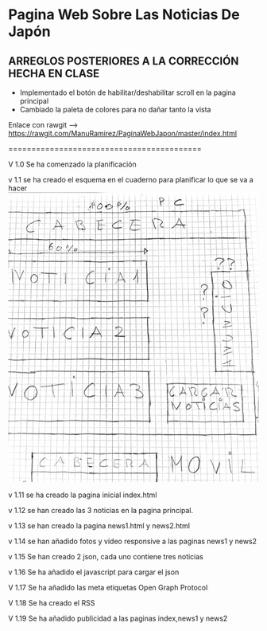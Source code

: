 # Pagina Web Sobre Las Noticias De Japón

## ARREGLOS POSTERIORES A LA CORRECCIÓN HECHA EN CLASE
- Implementado el botón de habilitar/deshabilitar scroll en la pagina principal  
- Cambiado la paleta de colores para no dañar tanto la vista  

Enlace con rawgit --> https://rawgit.com/ManuRamirez/PaginaWebJapon/master/index.html






==========================================





V 1.0 Se ha comenzado la planificación

v 1.1 se ha creado el esquema en el cuaderno para planificar lo que se va a hacer
![My image](https://github.com/ManuRamirez/PaginaWebJapon/blob/master/images/BocetoPc.jpg)

v 1.11 se ha creado la pagina inicial index.html

v 1.12 se han creado las 3 noticias en la pagina principal.

v 1.13 se han creado la pagina news1.html y news2.html

v 1.14 se han añadido fotos y video responsive a las paginas news1 y news2

v 1.15 Se han creado 2 json, cada uno contiene tres noticias

v 1.16 Se ha añadido el javascript para cargar el json

V 1.17 Se ha añadido las meta etiquetas Open Graph Protocol

V 1.18 Se ha creado el RSS

V 1.19 Se ha añadido publicidad a las paginas index,news1 y news2

